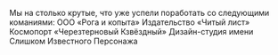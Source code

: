 Мы на столько крутые, что уже успели поработать со следующими команиями:
ООО «Рога и копыта» Издательство «Читый лист» Космопорт «Черезтерновый Кзвёздный» Дизайн-студия имени Слишком Известного Персонажа
